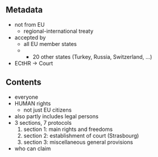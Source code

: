 
## Metadata
- not from EU
	- regional-international treaty
- accepted by
	- all EU member states
	- + 20 other states (Turkey, Russia, Switzerland, ...)
- ECtHR -> Court

## Contents
- everyone
- HUMAN rights
	- not just EU citizens
- also partly includes legal persons
- 3 sections, 7 protocols
	1. section 1: main rights and freedoms
	2. section 2: establishment of court (Strasbourg)
	3. section 3: miscellaneous general provisions
- who can claim 